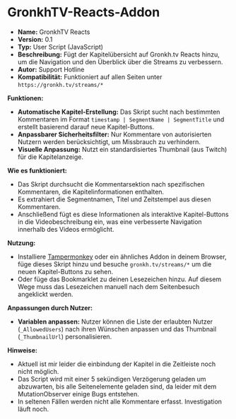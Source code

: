 # GronkhTV-Reacts-Addon

- **Name:** GronkhTV Reacts
- **Version:** 0.1
- **Typ:** User Script (JavaScript)
- **Beschreibung:** Fügt der Kapitelübersicht auf Gronkh.tv Reacts hinzu, um die Navigation und den Überblick über die Streams zu verbessern.
- **Autor:** Support Hotline
- **Kompatibilität:** Funktioniert auf allen Seiten unter `https://gronkh.tv/streams/*`

**Funktionen:**
- **Automatische Kapitel-Erstellung:** Das Skript sucht nach bestimmten Kommentaren im Format `timestamp | SegmentName | SegmentTitle` und erstellt basierend darauf neue Kapitel-Buttons.
- **Anpassbarer Sicherheitsfilter:** Nur Kommentare von autorisierten Nutzern werden berücksichtigt, um Missbrauch zu verhindern.
- **Visuelle Anpassung:** Nutzt ein standardisiertes Thumbnail (aus Twitch) für die Kapitelanzeige.

**Wie es funktioniert:**
- Das Skript durchsucht die Kommentarsektion nach spezifischen Kommentaren, die Kapitelinformationen enthalten.
- Es extrahiert die Segmentnamen, Titel und Zeitstempel aus diesen Kommentaren.
- Anschließend fügt es diese Informationen als interaktive Kapitel-Buttons in die Videobeschreibung ein, was eine verbesserte Navigation innerhalb des Videos ermöglicht.

**Nutzung:**
- Installiere [Tampermonkey](https://www.tampermonkey.net) oder ein ähnliches Addon in deinem Browser, füge dieses Skript hinzu und besuche `gronkh.tv/streams/*` um die neuen Kapitel-Buttons zu sehen.
- Oder füge das Bookmarklet zu deinen Lesezeichen hinzu. Auf diesem Wege muss das Lesezeichen manuell nach dem Seitenbesuch angeklickt werden.

**Anpassungen durch Nutzer:**
- **Variablen anpassen:** Nutzer können die Liste der erlaubten Nutzer (`_AllowedUsers`) nach ihren Wünschen anpassen und das Thumbnail (`_ThumbnailUrl`) personalisieren.

**Hinweise:**
- Aktuell ist mir leider die einbindung der Kapitel in die Zeitleiste noch nicht möglich.
- Das Script wird mit einer 5 sekündigen Verzögerung geladen um abzuwarten, bis alle Seitenelemente geladen sind, da leider mit dem MutationObserver einige Bugs entstehen.
- In seltenen Fällen werden nicht alle Kommentare erfasst. Investigation läuft noch.

